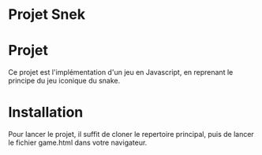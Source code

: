 # Projet Snek

# Projet

Ce projet est l'implémentation d'un jeu en Javascript, en reprenant le principe du jeu iconique du snake. 


# Installation

Pour lancer le projet, il suffit de cloner le repertoire principal, puis de lancer le fichier game.html dans votre navigateur.
